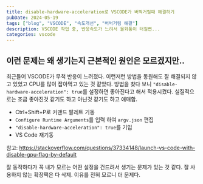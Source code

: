 ```yaml
---
title: disable-hardware-acceleration로 VSCODE가 버벅거릴때 해결하기
pubDate: 2024-05-19
tags: ["blog", "VSCODE", "속도개선", "버벅거림 해결"]
description: VSCODE 작업 중, 반응속도가 느려서 울화통이 터질뻔...
categories: vscode
---
```


## 이런 문제는 왜 생기는지 근본적인 원인은 모르겠지만..

최근들어 VSCODE가 무척 반응이 느려졌다. 이런저런 방법을 동원해도 잘 해결되지 않고 있었고 CPU를 많이 잡아먹고 있는 것 같았다. 방법을 찾다 보니 `"disable-hardware-acceleration": true`를 설정하면 좋아진다고 해서 적용시켰다.
실질적으로는 조금 좋아진것 같기도 하고 아닌것 같기도 하고 애매함.

- Ctrl+Shift+P로 커맨드 팔레트 기동
- `Configure Runtime Arguments`를 입력 하여 `argv.json` 편집
- `"disable-hardware-acceleration": true`를 기입
- VS Code 재기동

참고: https://stackoverflow.com/questions/37334148/launch-vs-code-with-disable-gpu-flag-by-default

잘 동작하다가 꼭 내가 모르는 어떤 설정을 건드려서 생기는 문제가 있는 것 같다. 잘 사용하지 않는 확장팩은 다 삭제.
이유를 전혀 모르니 더 문제다.
